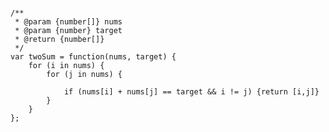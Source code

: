 <pre><code>
/**
 * @param {number[]} nums
 * @param {number} target
 * @return {number[]}
 */
var twoSum = function(nums, target) {
    for (i in nums) {
        for (j in nums) {
            
            if (nums[i] + nums[j] == target && i != j) {return [i,j]}
        }
    }
};
</code></pre>